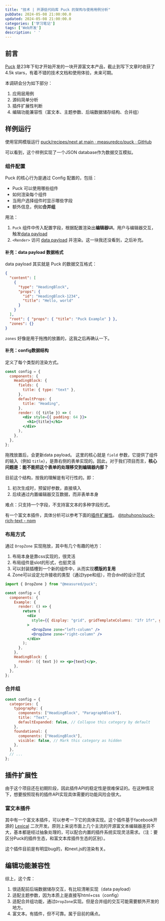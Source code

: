 ```yaml
---
title: "技术 | 开源低代码库 Puck 的架构与使用用例分析"
pubDate: 2024-05-08 21:00:00.0
updated: 2024-05-08 21:00:00.0
categories: ['学习笔记']
tags: ['Web开发']
description: ' '
---
```



## 前言

[Puck](https://github.com/measuredco/puck) 是23年下旬才开始开发的一块开源富文本产品，截止到写下文章时收获了4.5k stars，有着不错的技术文档和使用体验，未来可期。

本调研会分为如下部分：

1. 应用层用例
2. 源码简单分析
3. 插件扩展性判断
4. 编辑功能兼容性（富文本、主题参数、后端数据储存结构、合并组）

## 样例运行

使用官网模版运行 [puck/recipes/next at main · measuredco/puck · GitHub](https://github.com/measuredco/puck/tree/main/recipes/next)

可以看到，这个样例实现了一个JSON database作为数据交互模拟。

### 组件配置

Puck 的核心行为是通过 Config 配置的，包括：

- Puck 可以使用哪些组件
- 如何渲染每个组件
- 当用户选择组件时显示哪些字段
- 额外信息，例如**合并组**

用法：

1. `Puck` 组件中传入配置字段，根据配置渲染出**编辑器UI**。用户与编辑器交互，触发[data payload](https://puckeditor.com/docs/api-reference/data)
2. `<Render>` 访问 [data payload](https://puckeditor.com/docs/api-reference/data) 并渲染。这一块我还没看到，之后补充。

#### 补充：data payload 数据格式

data payload 其实就是 Puck 的数据交互格式：

```json
{
  "content": [
    {
      "type": "HeadingBlock",
      "props": {
        "id": "HeadingBlock-1234",
        "title": "Hello, world"
      }
    }
  ],
  "root": { "props": { "title": "Puck Example" } },
  "zones": {}
}
```

`zones` 好像是用于拖拽的放置的，这我之后再确认一下。

#### 补充：config数据结构

定义了每个类型的渲染方式。

```jsx
const config = {
  components: {
    HeadingBlock: {
      fields: {
        title: { type: "text" },
      },
      defaultProps: {
        title: "Heading",
      },
      render: ({ title }) => (
        <div style={{ padding: 64 }}>
          <h1>{title}</h1>
        </div>
      ),
    },
  },
};
```

拖拽放置后，会更新data payload。
这里的核心就是 `field` 参数，它提供了组件的输入（例如 `title`），是靠右侧的表单实现的。因此，对于我们项目而言，**核心问题是：能不能把这个表单的处理移交到编辑器内部？**

目前这个结构，按我的理解是有可行性的。即：

1. 初次生成时，预留好参数，直接填入
2. 后续通过内置编辑器交互数据，而非表单本身

难点：只支持一个字段，不支持富文本的多种字段形式。

有一个富文本插件，具体分析可以参考下面的[插件扩展性](#插件扩展性)。 [@tohuhono/puck-rich-text - npm](https://www.npmjs.com/package/@tohuhono/puck-rich-text)

### 布局方式

通过 `DropZone` 实现拖放，其中有几个有趣的地方：

1. 布局本身是靠css实现的，很灵活
2. 布局组件是slot的形式，也挺灵活
3. 可以封装插槽到一个新的组件中，从而实现**模版的复用**
4. Zone可以设定允许接收的类型（通过type和组），符合dnd的设计范式

```jsx
import { DropZone } from "@measured/puck";

const config = {
  components: {
    Example: {
      render: () => {
        return (
          <div
            style={{ display: "grid", gridTemplateColumns: "1fr 1fr", gap: 16 }}
          >
            <DropZone zone="left-column" />
            <DropZone zone="right-column" />
          </div>
        );
      },
    },
    HeadingBlock: {
      render: ({ text }) => <p>{text}</p>,
    },
  },
};
```

### 合并组

```jsx
const config = {
  categories: {
    typography: {
      components: ["HeadingBlock", "ParagraphBlock"],
      title: "Text",
      defaultExpanded: false, // Collapse this category by default
    },
    foundational: {
      components: ["HeadingBlock"],
      visible: false, // Mark this category as hidden
    },
  },
  // ...
};
```

## 插件扩展性

由于这个项目还在初期阶段，因此插件API的稳定性是很难保证的。在这种情况下，想要按照现有的插件API实现具体需要的功能风险会很大。

### 富文本插件

其中有一个富文本插件，可以参考一下它的具体实现。这个插件基于facebook开源的 [Lexical](https://github.com/facebook/lexical) 二次开发。原则上来说市面上几个主流的开源富文本编辑器差异不大，基本都是经过抽象处理的，可以配合内置的插件系统实现灵活需求。（注：要区分Puck的插件生态，和富文本库插件生态的区别）。

这个插件目前是有明显bug的，和next.js的渲染有关。

## 编辑功能兼容性

综上，这个库：

1. 很适配前后端数据储存交互，有比较清晰实现（data payload）
2. 适配主题参数，因为本质上是直接写html+css（config）
3. 适配合并组功能，通过`DropZone`实现。但是合并组的交互可能需要额外开发的地方。
4. 富文本。有插件，但不可靠。属于目前的痛点。
